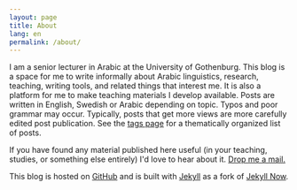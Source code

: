 ```yaml
---
layout: page
title: About
lang: en
permalink: /about/
---
```


I am a senior lecturer in Arabic at the University of Gothenburg. This blog is a space for me to write informally about Arabic linguistics, research, teaching, writing tools, and related things that interest me. It is also a platform for me to make teaching materials I develop available. Posts are written in English, Swedish or Arabic depending on topic. Typos and poor grammar may occur. Typically, posts that get more views are more carefully edited post publication. See the [tags page](/tags/) for a thematically organized list of posts. 

If you have found any material published here useful (in your teaching, studies, or something else entirely) I'd love to hear about it. [Drop me a mail.](<mailto:{{ site.footer-links.email }}>)

This blog is hosted on [GitHub](http://www.github.com) and is built with [Jekyll](https://jekyllrb.com/) as a fork of [Jekyll Now](http://www.jekyllnow.com/).
